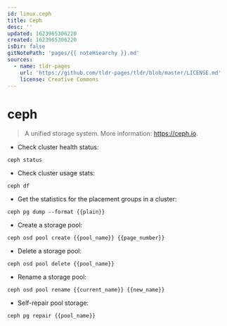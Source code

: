 ```yaml
---
id: linux.ceph
title: Ceph
desc: ''
updated: 1623965306220
created: 1623965306220
isDir: false
gitNotePath: 'pages/{{ noteHiearchy }}.md'
sources:
  - name: tldr-pages
    url: 'https://github.com/tldr-pages/tldr/blob/master/LICENSE.md'
    license: Creative Commons
---
```

# ceph

> A unified storage system.
> More information: <https://ceph.io>.

- Check cluster health status:

`ceph status`

- Check cluster usage stats:

`ceph df`

- Get the statistics for the placement groups in a cluster:

`ceph pg dump --format {{plain}}`

- Create a storage pool:

`ceph osd pool create {{pool_name}} {{page_number}}`

- Delete a storage pool:

`ceph osd pool delete {{pool_name}}`

- Rename a storage pool:

`ceph osd pool rename {{current_name}} {{new_name}}`

- Self-repair pool storage:

`ceph pg repair {{pool_name}}`

